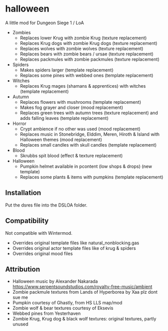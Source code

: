 # halloween
A little mod for Dungeon Siege 1 / LoA

- Zombies
  - Replaces lower Krug with zombie Krug (texture replacement)
  - Replaces Krug dogs with zombie Krug dogs (texture replacement)
  - Replaces wolves with zombie wolves (texture replacement)
  - Replaces bears with zombie bears / ursae (texture replacement)
  - Replaces packmules with zombie packmules (texture replacement)
- Spiders
  - Makes spiders larger (template replacement)
  - Replaces some pines with webbed ones (template replacement)
- Witches
  - Replaces Krug mages (shamans & apprentices) with witches (template replacement)
- Autumn
  - Replaces flowers with mushrooms (template replacement)
  - Makes fog grayer and closer (mood replacement)
  - Replaces green trees with autumn trees (texture replacement) and adds falling leaves (template replacement)
- Horror
  - Crypt ambience if no other was used (mood replacement)
  - Replaces music in Stonebridge, Elddim, Meren, Hiroth & Island with Halloween themes (mood replacement)
  - Replaces small candles with skull candles (template replacement)
- Blood
  - Skrubbs spit blood (effect & texture replacement)
- Halloween
  - Pumpkin helmet available in pcontent (low shops & drops) (new template)
  - Replaces some plants & items with pumpkins (template replacement)

## Installation

Put the dsres file into the DSLOA folder.

## Compatibility

Not compatible with Wintermod.
- Overrides original template files like natural_nonblocking.gas
- Overrides original actor template files like of krug & spiders
- Overrides original mood files

## Attribution

- Halloween music by Alexander Nakarada https://www.serpentsoundstudios.com/royalty-free-music/ambient
- Zombie packmule textures from Lands of Hyperborea by Xaa plz dont sue me
- Pumpkin courtesy of Ghastly, from HS LLS map/mod
- Zombie wolf & bear textures courtesy of Eksevis
- Webbed pines from Yesterhaven
- Zombie Krug, Krug dog & black wolf textures: original textures, partly unused
